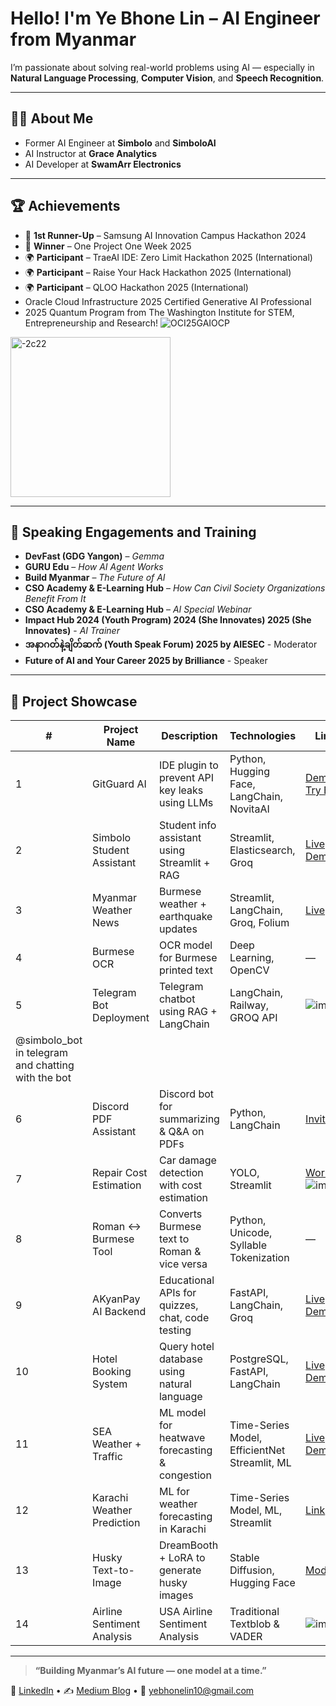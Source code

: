 


# Hello! I'm Ye Bhone Lin – AI Engineer from Myanmar

I’m passionate about solving real-world problems using AI — especially in **Natural Language Processing**, **Computer Vision**, and **Speech Recognition**.

---

## 👨‍💻 About Me

- Former AI Engineer at **Simbolo** and **SimboloAI**  
- AI Instructor at **Grace Analytics**  
- AI Developer at **SwamArr Electronics**

---
## 🏆 Achievements

- 🥈 **1st Runner-Up** – Samsung AI Innovation Campus Hackathon 2024  
- 🥇 **Winner** – One Project One Week 2025  
- 🌍 **Participant** – TraeAI IDE: Zero Limit Hackathon 2025 (International)  
- 🌍 **Participant** – Raise Your Hack Hackathon 2025 (International)
- 🌍 **Participant** – QLOO Hackathon 2025 (International)
- Oracle Cloud Infrastructure 2025 Certified Generative AI Professional
- 2025 Quantum Program from The Washington Institute for STEM, Entrepreneurship and Research! 
![OCI25GAIOCP](https://github.com/user-attachments/assets/cc860d7d-cd93-4868-a7d5-96110867ea4d)

<img width="256" height="256" alt="-2c22" src="https://github.com/user-attachments/assets/58c3dadb-1c48-4c35-baa7-b9ff7fa5db46" />


---

## 🎤 Speaking Engagements and Training

- **DevFast (GDG Yangon)** – *Gemma*  
- **GURU Edu** – *How AI Agent Works*  
- **Build Myanmar** – *The Future of AI*  
- **CSO Academy & E-Learning Hub** – *How Can Civil Society Organizations Benefit From It*  
- **CSO Academy & E-Learning Hub** – *AI Special Webinar*  
- **Impact Hub 2024 (Youth Program) 2024 (She Innovates) 2025 (She Innovates)** - *AI Trainer*
- **အနာဂတ်နဲ့ချိတ်ဆက် (Youth Speak Forum) 2025 by AIESEC** - Moderator
- **Future of AI and Your Career 2025 by Brilliance** - Speaker
---

## 🚀 Project Showcase

| #  | Project Name            | Description                                         | Technologies                              | Links                                                                                   |
|----|------------------------|-----------------------------------------------------|-------------------------------------------|-----------------------------------------------------------------------------------------|
| 1  | GitGuard AI            | IDE plugin to prevent API key leaks using LLMs      | Python, Hugging Face, LangChain, NovitaAI| [Demo](https://v0-gitguard-ai-landing-page.vercel.app/) / [Try Beta](https://www.youtube.com/watch?v=uS048Hjot6c)                 |
| 2  | Simbolo Student Assistant | Student info assistant using Streamlit + RAG      | Streamlit, Elasticsearch, Groq            | [Live Demo](https://kkxtgvxcmmdjjsfwenyxgp.streamlit.app)                               |
| 3  | Myanmar Weather News   | Burmese weather + earthquake updates                 | Streamlit, LangChain, Groq, Folium        | [Live](https://myanmar-weather-news.streamlit.app)                                     |
| 4  | Burmese OCR            | OCR model for Burmese printed text                    | Deep Learning, OpenCV                      | —                                                                                       |
| 5  | Telegram Bot Deployment| Telegram chatbot using RAG + LangChain                | LangChain, Railway, GROQ API               |![image](https://github.com/user-attachments/assets/9a3f1efa-d2bf-4fd6-b56b-b48aec65534c)
@simbolo_bot in telegram and chatting with the bot                                                                                      |
| 6  | Discord PDF Assistant  | Discord bot for summarizing & Q&A on PDFs             | Python, LangChain                         | [Invite Bot](https://discord.com/oauth2/authorize?client_id=1358443923802030190)         |
| 7  | Repair Cost Estimation | Car damage detection with cost estimation             | YOLO, Streamlit                           | [Workflow](https://github.com/Ye-Bhone-Lin/Repair_Cost_Estimation_Based_On_Car_Damage)![image](https://github.com/user-attachments/assets/33fccb1d-5af7-4d8e-9d0e-c927f400f143)                              |
| 8  | Roman ↔ Burmese Tool   | Converts Burmese text to Roman & vice versa           | Python, Unicode, Syllable Tokenization    | —                                                                                       |
| 9  | AKyanPay AI Backend    | Educational APIs for quizzes, chat, code testing      | FastAPI, LangChain, Groq                  | [Live Demo](https://akyanpay.vercel.app/)                                                                      |
| 10 | Hotel Booking System   | Query hotel database using natural language           | PostgreSQL, FastAPI, LangChain            | [Live Demo](https://glittery-klepon-5051b1.netlify.app/)                                           |
| 11 | SEA Weather + Traffic  | ML model for heatwave forecasting & congestion        | Time-Series Model, EfficientNet Streamlit, ML                     | [Live Demo](https://myanmar-weather-forecasting.streamlit.app/)                                                                                     |
| 12 | Karachi Weather Prediction | ML for weather forecasting in Karachi               | Time-Series Model, ML, Streamlit                     | [Link](https://github.com/OmdenaAI/karachi-pakistan-weather-prediction)                                                                                       |
| 13 | Husky Text-to-Image    | DreamBooth + LoRA to generate husky images            | Stable Diffusion, Hugging Face            | [Model](https://huggingface.co/YeBhoneLin10/husky_lora)                                 |
| 14 | Airline Sentiment Analysis   | USA Airline Sentiment Analysis      | Traditional Textblob & VADER            | ![image](https://github.com/user-attachments/assets/44c910a1-c9b8-4001-b0ae-e8bfead1c389)

---

> **“Building Myanmar’s AI future — one model at a time.”**

📧 [LinkedIn](https://www.linkedin.com/in/ye-bhone-lin-ai/) • ✍️ [Medium Blog](https://medium.com/@yebhonelin10) • 📧 yebhonelin10@gmail.com

